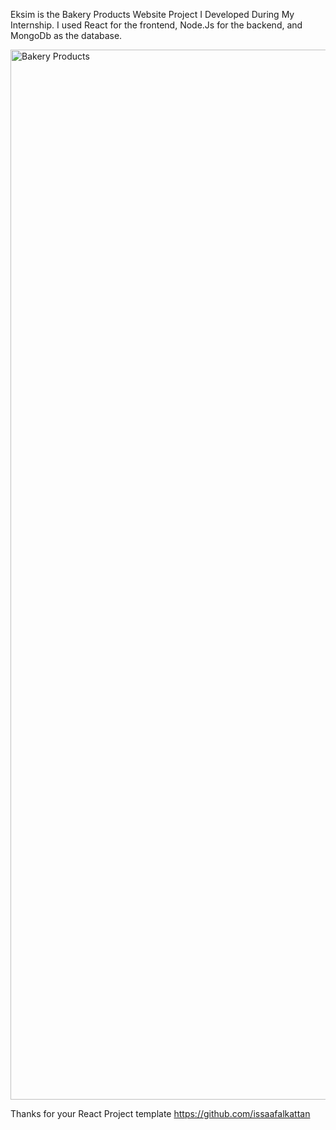 Eksim is the Bakery Products Website Project I Developed During My Internship. I used React for the frontend, Node.Js for the backend, and MongoDb as the database.

<img width="1680" alt="Bakery Products" src="https://github.com/MustafaOge/bakery-products/assets/71128602/3bdd62f1-a8d3-479e-9696-1efcd6c992fd">

Thanks for your React Project template https://github.com/issaafalkattan

